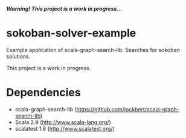 ***Warning! This project is a work in progress...***

sokoban-solver-example
======================

Example application of scala-graph-search-lib. Searches for sokoban solutions.

This project is a work in progress.


Dependencies
============
* scala-graph-search-lib (https://github.com/jockbert/scala-graph-search-lib)
* Scala 2.9 (http://www.scala-lang.org/)
* scalatest 1.8 (http://www.scalatest.org/)
